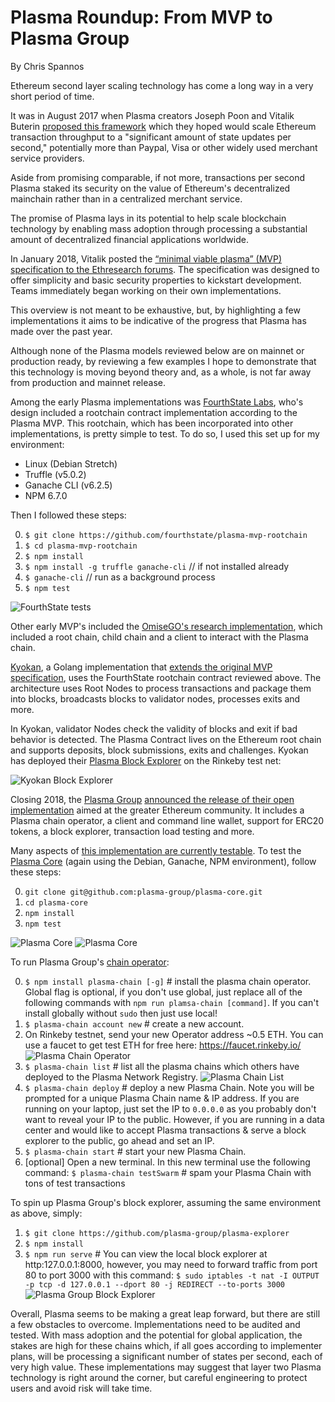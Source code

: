 # Plasma Roundup: From MVP to Plasma Group
By Chris Spannos

Ethereum second layer scaling technology has come a long way in a very short period of time.

It was in August 2017 when Plasma creators Joseph Poon and Vitalik Buterin [proposed this framework](https://plasma.io/plasma.pdf) which they hoped would scale Ethereum transaction throughput to a "significant amount of state updates per second," potentially more than Paypal, Visa or other widely used merchant service providers.

Aside from promising comparable, if not more, transactions per second Plasma staked its security on the value of Ethereum's decentralized mainchain rather than in a centralized merchant service.

The promise of Plasma lays in its potential to help scale blockchain technology by enabling mass adoption through processing a substantial amount of decentralized financial applications worldwide.

In January 2018, Vitalik posted the [“minimal viable plasma” (MVP) specification to the Ethresearch forums](https://ethresear.ch/t/minimal-viable-plasma/426). The specification was designed to offer simplicity and basic security properties to kickstart development. Teams immediately began working on their own implementations.

This overview is not meant to be exhaustive, but, by highlighting a few implementations it aims to be indicative of the progress that Plasma has made over the past year.

Although none of the Plasma models reviewed below are on mainnet or production ready, by reviewing a few examples I hope to demonstrate that this technology is moving beyond theory and, as a whole, is not far away from production and mainnet release.     

Among the early Plasma implementations was [FourthState Labs](https://github.com/FourthState/plasma-mvp-rootchain), who's design included a rootchain contract implementation according to the Plasma MVP. This rootchain, which has been incorporated into other implementations, is pretty simple to test. To do so, I used this set up for my environment:

* Linux (Debian Stretch)
* Truffle (v5.0.2)
* Ganache CLI (v6.2.5)
* NPM 6.7.0

Then I followed these steps:

0. `$ git clone https://github.com/fourthstate/plasma-mvp-rootchain`
1. `$ cd plasma-mvp-rootchain`
2. `$ npm install`
3. `$ npm install -g truffle ganache-cli` // if not installed already
4. `$ ganache-cli` // run as a background process
5. `$ npm test`

![FourthState tests](/images-for-article/Fourth-Estate/fourth-estate.png)

Other early MVP's included the [OmiseGO's research implementation](https://github.com/omisego/plasma-mvp), which included a root chain, child chain and a client to interact with the Plasma chain.

[Kyokan](https://github.com/kyokan/plasma), a Golang implementation that [extends the original MVP specification](https://kauri.io/article/7f9e1c04f3964016806becc33003bdf3/v4/minimum-viable-plasma-the-kyokan-implementation), uses the FourthState rootchain contract reviewed above. The architecture uses Root Nodes to process transactions and package them into blocks, broadcasts blocks to validator nodes, processes exits and more.

In Kyokan, validator Nodes check the validity of blocks and exit if bad behavior is detected. The Plasma Contract lives on the Ethereum root chain and supports deposits, block submissions, exits and challenges. Kyokan has deployed their [Plasma Block Explorer](https://explorer.kyokan.io/) on the Rinkeby test net:

![Kyokan Block Explorer](/images-for-article/Kyokan/kyokan-block-explorer.png)

Closing 2018, the [Plasma Group](https://plasma.group/) [announced the release of their open implementation](https://medium.com/plasma-group/plasma-spec-9d98d0f2fccf) aimed at the greater Ethereum community. It includes a Plasma chain operator, a client and command line wallet, support for ERC20 tokens, a block explorer, transaction load testing and more.

Many aspects of [this implementation are currently testable](https://github.com/plasma-group). To test the [Plasma Core](https://github.com/plasma-group/plasma-core) (again using the Debian, Ganache, NPM environment), follow these steps:

0. `git clone git@github.com:plasma-group/plasma-core.git`
1. `cd plasma-core`
2. `npm install`
3. `npm test`

![Plasma Core](images-for-article/Plasma-Group/Plasma-Core/plasma-group-core-test-41-passing.png)
![Plasma Core](images-for-article/Plasma-Group/Plasma-Core/plasma-group-core-test-10-passing.png)

To run Plasma Group's [chain operator](https://github.com/plasma-group/plasma-chain-operator):

0. `$ npm install plasma-chain [-g]` # install the plasma chain operator. Global flag is optional, if you don't use global, just replace all of the following commands with `npm run plamsa-chain [command]`. If you can't install globally without `sudo` then just use local!
1. `$ plasma-chain account new`  # create a new account.
2. On Rinkeby testnet, send your new Operator address ~0.5 ETH. You can use a faucet to get test ETH for free here: https://faucet.rinkeby.io/
![Plasma Chain Operator](images-for-article/Plasma-Group/Plasma-Chain-Operator/plasma-chain-account-new.png)
3. `$ plasma-chain list` # list all the plasma chains which others have deployed to the Plasma Network Registry.
![Plasma Chain List](images-for-article/Plasma-Group/Plasma-Chain-Operator/plasma-chain-list.png)
4. `$ plasma-chain deploy` # deploy a new Plasma Chain. Note you will be prompted for a unique Plasma Chain name & IP address. If you are running on your laptop, just set the IP to `0.0.0.0` as you probably don't
want to reveal your IP to the public. However, if you are running in a data center and would
like to accept Plasma transactions & serve a block explorer to the public, go ahead and set an IP.
5. `$ plasma-chain start` # start your new Plasma Chain.
6. [optional] Open a new terminal. In this new terminal use the following command:
`$ plasma-chain testSwarm` # spam your Plasma Chain with tons of test transactions

To spin up Plasma Group's block explorer, assuming the same environment as above, simply:
1. `$ git clone https://github.com/plasma-group/plasma-explorer`
2. `$ npm install`
3. `$ npm run serve` # You can view the local block explorer at http:127.0.0.1:8000, however, you may need to forward traffic from port 80 to port 3000 with this command: `$ sudo iptables -t nat -I OUTPUT -p tcp -d 127.0.0.1 --dport 80 -j REDIRECT --to-ports 3000`
![Plasma Group Block Explorer](images-for-article/Plasma-Group/Plasma-Block-Explorer/plasma-block-explorer.png)

Overall, Plasma seems to be making a great leap forward, but there are still a few obstacles to overcome. Implementations need to be audited and tested. With mass adoption and the potential for global application, the stakes are high for these chains which, if all goes according to implementer plans, will be processing a significant number of states per second, each of very high value. These implementations may suggest that layer two Plasma technology is right around the corner, but careful engineering to protect users and avoid risk will take time.        
